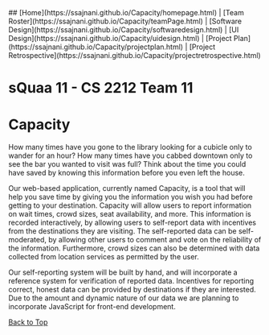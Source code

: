 <title>Capacity</title>
## [Home](https://ssajnani.github.io/Capacity/homepage.html) | [Team Roster](https://ssajnani.github.io/Capacity/teamPage.html) | [Software Design](https://ssajnani.github.io/Capacity/softwaredesign.html) | [UI Design](https://ssajnani.github.io/Capacity/uidesign.html) | [Project Plan](https://ssajnani.github.io/Capacity/projectplan.html) | [Project Retrospective](https://ssajnani.github.io/Capacity/projectretrospective.html)

# sQuaa 11 - CS 2212 Team 11

# Capacity

How many times have you gone to the library looking for a cubicle only to wander for an hour? How many times have you cabbed downtown only to see the bar you wanted to visit was full? Think about the time you could have saved by knowing this information before you even left the house.

Our web-based application, currently named Capacity, is a tool that will help you save time by giving you the information you wish you had before getting to your destination. Capacity will allow users to report information on wait times, crowd sizes, seat availability, and more. This information is recorded interactively, by allowing users to self-report data with incentives from the destinations they are visiting. The self-reported data can be self-moderated, by allowing other users to comment and vote on the reliability of the information. Furthermore, crowd sizes can also be determined with data collected from location services as permitted by the user.

Our self-reporting system will be built by hand, and will incorporate a reference system for verification of reported data. Incentives for reporting correct, honest data can be provided by destinations if they are interested. Due to the amount and dynamic nature of our data we are planning to incorporate JavaScript for front-end development.

<a href="#top">Back to Top</a>
